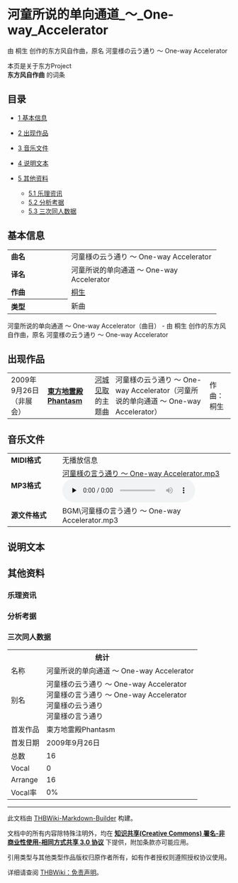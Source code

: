 # 河童所说的单向通道_～_One-way_Accelerator

<!-- source html: G:\repos\THBWiki-Markdown-Builder\THBWikiMarkdown\Temp\main\b\bc\ns0%3A%E6%B2%B3%E7%AB%A5%E6%89%80%E8%AF%B4%E7%9A%84%E5%8D%95%E5%90%91%E9%80%9A%E9%81%93_%EF%BD%9E_One-way_Accelerator.html -->

由 桐生 创作的东方风自作曲，原名 河童様の云う通り ～ One-way Accelerator

本页是关于东方Project  
 **东方风自作曲** 的词条

## 目录

- [1 基本信息](#基本信息)
- [2 出现作品](#出现作品)
- [3 音乐文件](#音乐文件)
- [4 说明文本](#说明文本)
- [5 其他资料](#其他资料)

  - [5.1 乐理资讯](#乐理资讯)
  - [5.2 分析考据](#分析考据)
  - [5.3 三次同人数据](#三次同人数据)








## 基本信息

<table><tbody><tr><td style="width:120px"><b>曲名</b></td><td style="width:320px">河童様の云う通り ～ One-way Accelerator</td></tr><tr><td><b>译名</b></td><td>河童所说的单向通道 ～ One-way Accelerator</td></tr><tr><td><b>作曲</b></td><td><a href="./桐生.md" title="桐生">桐生</a></td></tr><tr><th style="text-align: left;"><b>类型</b></th><td>新曲</td></tr></tbody></table>

河童所说的单向通道 ～ One-way Accelerator（曲目） - 由 桐生 创作的东方风自作曲，原名 河童様の云う通り ～ One-way Accelerator

## 出现作品

<table>

<tbody><tr><td>2009年9月26日（非展会）</td><td><b><a href="./東方地霊殿Phantasm.md" title="東方地霊殿Phantasm">東方地霊殿Phantasm</a></b></td><td><a href="./河城见取.md" title="河城见取">河城见取</a>的主题曲</td><td style="padding-left:5px;">河童様の云う通り ～ One-way Accelerator（河童所说的单向通道 ～ One-way Accelerator）</td><td style="padding-left:10px;">作曲：桐生</td></tr>
</tbody></table>



## 音乐文件

<table><tbody><tr class="mw-empty-elt"></tr><tr><td width="100"><b>MIDI格式</b></td><td>无播放信息</td></tr><tr><td><b>MP3格式</b></td><td><a href="./文件-河童様の言う通り_～_One-way_Accelerator.mp3.md" title="文件:河童様の言う通り ～ One-way Accelerator.mp3">河童様の言う通り ～ One-way Accelerator.mp3</a><br><audio src="https://upload.thwiki.cc/4/46/%E6%B2%B3%E7%AB%A5%E6%A7%98%E3%81%AE%E8%A8%80%E3%81%86%E9%80%9A%E3%82%8A_%EF%BD%9E_One-way_Accelerator.mp3" loop="" controls="" preload="none"></audio></td></tr><tr><td><b>源文件格式</b></td><td>BGM\河童様の言う通り ～ One-way Accelerator.mp3</td></tr></tbody></table>



## 说明文本

## 其他资料

### 乐理资讯

### 分析考据

### 三次同人数据

<table><tbody><tr><th colspan="2">统计</th></tr>
<tr><td>名称</td><td>河童所说的单向通道 ～ One-way Accelerator</td></tr>
<tr><td>别名</td><td>河童様の云う通り ～ One-way Accelerator<br>河童様の言う通り ～ One-way Accelerator<br>河童様の云う通り<br>河童様の言う通り</td></tr>
<tr><td>首发作品</td><td>東方地霊殿Phantasm</td></tr>
<tr><td>首发日期</td><td>2009年9月26日</td></tr>
<tr><td>总数</td><td>16</td></tr>
<tr><td>Vocal</td><td>0</td></tr>
<tr><td>Arrange</td><td>16</td></tr>
<tr><td>Vocal率</td><td>0%</td></tr>
</tbody></table>




  
  

  





---

此文档由 [THBWiki-Markdown-Builder](https://github.com/Delsin-Yu/THBWiki-Markdown-Builder) 构建。

文档中的所有内容除特殊注明外，均在 [**知识共享(Creative Commons) 署名-非商业性使用-相同方式共享 3.0 协议**](https://creativecommons.org/licenses/by-sa/3.0/deed.zh-hans) 下提供，附加条款亦可能应用。

引用类型与其他类型作品版权归原作者所有，如有作者授权则遵照授权协议使用。

详细请查阅 [THBWiki：免责声明](https://thbwiki.cc/THBWiki:%E5%85%8D%E8%B4%A3%E5%A3%B0%E6%98%8E)。

